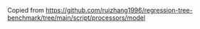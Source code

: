 Copied from https://github.com/ruizhang1996/regression-tree-benchmark/tree/main/script/processors/model
